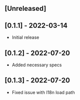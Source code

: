 ## [Unreleased]

## [0.1.1] - 2022-03-14

- Initial release

## [0.1.2] - 2022-07-20

- Added necessary specs

## [0.1.3] - 2022-07-20

- Fixed issue with I18n load path
